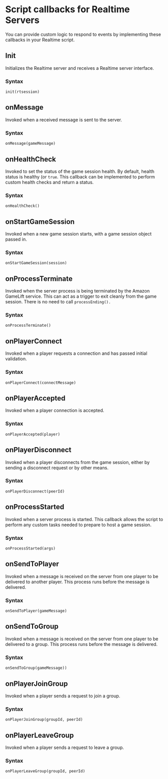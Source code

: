 # Script callbacks for Realtime Servers<a name="realtime-script-callbacks"></a>

You can provide custom logic to respond to events by implementing these callbacks in your Realtime script\.

## Init<a name="realtime-script-callback-init"></a>

Initializes the Realtime server and receives a Realtime server interface\. 

### Syntax<a name="realtime-script-callback-init-syntax"></a>

```
init(rtsession)
```

## onMessage<a name="realtime-script-callback-onmessage"></a>

Invoked when a received message is sent to the server\. 

### Syntax<a name="realtime-script-callback-onmessage-syntax"></a>

```
onMessage(gameMessage)
```

## onHealthCheck<a name="realtime-script-callback-onhealthcheck"></a>

Invoked to set the status of the game session health\. By default, health status is healthy \(or `true`\. This callback can be implemented to perform custom health checks and return a status\.

### Syntax<a name="realtime-script-callback-onhealthcheck-syntax"></a>

```
onHealthCheck()
```

## onStartGameSession<a name="realtime-script-callback-onstartgamesession"></a>

Invoked when a new game session starts, with a game session object passed in\.

### Syntax<a name="realtime-script-callback-onstartgamesession-syntax"></a>

```
onStartGameSession(session)
```

## onProcessTerminate<a name="realtime-script-callback-onprocessterminate"></a>

Invoked when the server process is being terminated by the Amazon GameLift service\. This can act as a trigger to exit cleanly from the game session\. There is no need to call `processEnding().`

### Syntax<a name="realtime-script-callback-onprocessterminate-syntax"></a>

```
onProcessTerminate()
```

## onPlayerConnect<a name="realtime-script-callback-onplayerconnect"></a>

Invoked when a player requests a connection and has passed initial validation\. 

### Syntax<a name="realtime-script-callback-onplayerconnect-syntax"></a>

```
onPlayerConnect(connectMessage)
```

## onPlayerAccepted<a name="realtime-script-callback-onplayeraccepted"></a>

Invoked when a player connection is accepted\.

### Syntax<a name="realtime-script-callback-onplayeraccepted-syntax"></a>

```
onPlayerAccepted(player)
```

## onPlayerDisconnect<a name="realtime-script-callback-onplayerdisconnect"></a>

Invoked when a player disconnects from the game session, either by sending a disconnect request or by other means\.

### Syntax<a name="realtime-script-callback-onplayerdisconnect-syntax"></a>

```
onPlayerDisconnect(peerId)
```

## onProcessStarted<a name="realtime-script-callback-onprocessstarted"></a>

Invoked when a server process is started\. This callback allows the script to perform any custom tasks needed to prepare to host a game session\. 

### Syntax<a name="realtime-script-callback-onprocessstarted-syntax"></a>

```
onProcessStarted(args)
```

## onSendToPlayer<a name="realtime-script-callback-onsendtoplayer"></a>

Invoked when a message is received on the server from one player to be delivered to another player\. This process runs before the message is delivered\. 

### Syntax<a name="realtime-script-callback-onsendtoplayer-syntax"></a>

```
onSendToPlayer(gameMessage)
```

## onSendToGroup<a name="realtime-script-callback-onsendtogroup"></a>

Invoked when a message is received on the server from one player to be delivered to a group\. This process runs before the message is delivered\. 

### Syntax<a name="realtime-script-callback-onsendtogroup-syntax"></a>

```
onSendToGroup(gameMessage))
```

## onPlayerJoinGroup<a name="realtime-script-callback-onplayerjoingroup"></a>

Invoked when a player sends a request to join a group\.

### Syntax<a name="realtime-script-callback-onplayerjoingroup-syntax"></a>

```
onPlayerJoinGroup(groupId, peerId)
```

## onPlayerLeaveGroup<a name="realtime-script-callback-onplayerleavegroup"></a>

Invoked when a player sends a request to leave a group\.

### Syntax<a name="realtime-script-callback-onplayerleavegroup-syntax"></a>

```
onPlayerLeaveGroup(groupId, peerId)
```